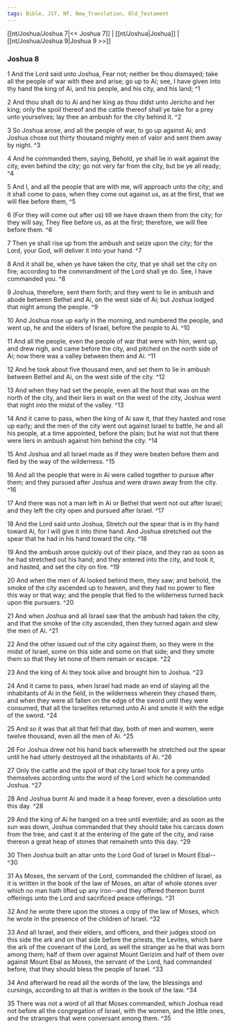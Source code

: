 ```yaml
---
tags: Bible, JST, NT, New_Translation, Old_Testament
---
```


[[nt/Joshua/Joshua 7|<< Joshua 7]] | [[nt/Joshua|Joshua]] | [[nt/Joshua/Joshua 9|Joshua 9 >>]]

### Joshua 8

1 And the Lord said unto Joshua, Fear not; neither be thou dismayed; take all the people of war with thee and arise; go up to Ai; see, I have given into thy hand the king of Ai, and his people, and his city, and his land;  ^1

2 And thou shalt do to Ai and her king as thou didst unto Jericho and her king; only the spoil thereof and the cattle thereof shall ye take for a prey unto yourselves; lay thee an ambush for the city behind it.  ^2

3 So Joshua arose, and all the people of war, to go up against Ai; and Joshua chose out thirty thousand mighty men of valor and sent them away by night.  ^3

4 And he commanded them, saying, Behold, ye shall lie in wait against the city, even behind the city; go not very far from the city, but be ye all ready;  ^4

5 And I, and all the people that are with me, will approach unto the city; and it shall come to pass, when they come out against us, as at the first, that we will flee before them,  ^5

6 (For they will come out after us) till we have drawn them from the city; for they will say, They flee before us, as at the first; therefore, we will flee before them.  ^6

7 Then ye shall rise up from the ambush and seize upon the city; for the Lord, your God, will deliver it into your hand.  ^7

8 And it shall be, when ye have taken the city, that ye shall set the city on fire; according to the commandment of the Lord shall ye do. See, I have commanded you.  ^8

9 Joshua, therefore, sent them forth; and they went to lie in ambush and abode between Bethel and Ai, on the west side of Ai; but Joshua lodged that night among the people.  ^9

10 And Joshua rose up early in the morning, and numbered the people, and went up, he and the elders of Israel, before the people to Ai.  ^10

11 And all the people, even the people of war that were with him, went up, and drew nigh, and came before the city, and pitched on the north side of Ai; now there was a valley between them and Ai.  ^11

12 And he took about five thousand men, and set them to lie in ambush between Bethel and Ai, on the west side of the city.  ^12

13 And when they had set the people, even all the host that was on the north of the city, and their liers in wait on the west of the city, Joshua went that night into the midst of the valley.  ^13

14 And it came to pass, when the king of Ai saw it, that they hasted and rose up early; and the men of the city went out against Israel to battle, he and all his people, at a time appointed, before the plain; but he wist not that there were liers in ambush against him behind the city.  ^14

15 And Joshua and all Israel made as if they were beaten before them and fled by the way of the wilderness.  ^15

16 And all the people that were in Ai were called together to pursue after them; and they pursued after Joshua and were drawn away from the city.  ^16

17 And there was not a man left in Ai or Bethel that went not out after Israel; and they left the city open and pursued after Israel.  ^17

18 And the Lord said unto Joshua, Stretch out the spear that is in thy hand toward Ai, for I will give it into thine hand. And Joshua stretched out the spear that he had in his hand toward the city.  ^18

19 And the ambush arose quickly out of their place, and they ran as soon as he had stretched out his hand; and they entered into the city, and took it, and hasted, and set the city on fire.  ^19

20 And when the men of Ai looked behind them, they saw; and behold, the smoke of the city ascended up to heaven, and they had no power to flee this way or that way; and the people that fled to the wilderness turned back upon the pursuers.  ^20

21 And when Joshua and all Israel saw that the ambush had taken the city, and that the smoke of the city ascended, then they turned again and slew the men of Ai.  ^21

22 And the other issued out of the city against them, so they were in the midst of Israel, some on this side and some on that side; and they smote them so that they let none of them remain or escape.  ^22

23 And the king of Ai they took alive and brought him to Joshua.  ^23

24 And it came to pass, when Israel had made an end of slaying all the inhabitants of Ai in the field, in the wilderness wherein they chased them, and when they were all fallen on the edge of the sword until they were consumed, that all the Israelites returned unto Ai and smote it with the edge of the sword.  ^24

25 And so it was that all that fell that day, both of men and women, were twelve thousand, even all the men of Ai.  ^25

26 For Joshua drew not his hand back wherewith he stretched out the spear until he had utterly destroyed all the inhabitants of Ai.  ^26

27 Only the cattle and the spoil of that city Israel took for a prey unto themselves according unto the word of the Lord which he commanded Joshua.  ^27

28 And Joshua burnt Ai and made it a heap forever, even a desolation unto this day.  ^28

29 And the king of Ai he hanged on a tree until eventide; and as soon as the sun was down, Joshua commanded that they should take his carcass down from the tree, and cast it at the entering of the gate of the city, and raise thereon a great heap of stones that remaineth unto this day.  ^29

30 Then Joshua built an altar unto the Lord God of Israel in Mount Ebal\--  ^30

31 As Moses, the servant of the Lord, commanded the children of Israel, as it is written in the book of the law of Moses, an altar of whole stones over which no man hath lifted up any iron\--and they offered thereon burnt offerings unto the Lord and sacrificed peace offerings.  ^31

32 And he wrote there upon the stones a copy of the law of Moses, which he wrote in the presence of the children of Israel.  ^32

33 And all Israel, and their elders, and officers, and their judges stood on this side the ark and on that side before the priests, the Levites, which bare the ark of the covenant of the Lord, as well the stranger as he that was born among them; half of them over against Mount Gerizim and half of them over against Mount Ebal as Moses, the servant of the Lord, had commanded before, that they should bless the people of Israel.  ^33

34 And afterward he read all the words of the law, the blessings and cursings, according to all that is written in the book of the law.  ^34

35 There was not a word of all that Moses commanded, which Joshua read not before all the congregation of Israel, with the women, and the little ones, and the strangers that were conversant among them.  ^35

 

